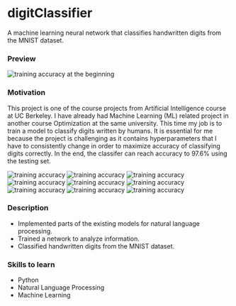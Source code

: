 # digitClassifier

A machine learning neural network that classifies handwritten digits from the MNIST dataset.
### Preview
![training accuracy at the beginning](img/9.png)

### Motivation
This project is one of the course projects from Artificial Intelligence course at UC Berkeley.  I have already had Machine Learning (ML) related project in another course Optimization at the same university. This time my job is to train a model to classify digits written by humans. It is essential for me because the project is challenging as it contains hyperparameters that I have to consistently change in order to maximize accuracy of classifying digits correctly. In the end, the classifer can reach accuracy to 97.6% using the testing set.

![training accuracy](img/1.png)
![training accuracy](img/2.png)
![training accuracy](img/3.png)
![training accuracy](img/4.png)
![training accuracy](img/5.png)
![training accuracy](img/6.png)
![training accuracy](img/7.png)
![training accuracy](img/8.png)
![training accuracy](img/9.png)

### Description
- Implemented parts of the existing models for natural language processing.
- Trained a network to analyze information.
- Classified handwritten digits from the MNIST dataset.

### Skills to learn
- Python
- Natural Language Processing
- Machine Learning
